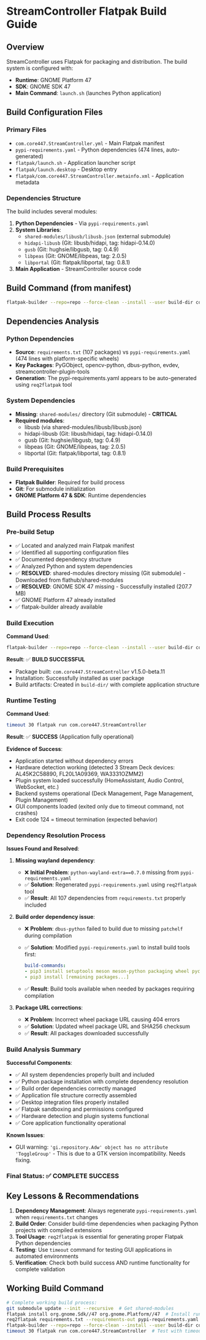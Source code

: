 # StreamController Flatpak Build Guide

## Overview

StreamController uses Flatpak for packaging and distribution. The build system is configured with:

- **Runtime**: GNOME Platform 47
- **SDK**: GNOME SDK 47
- **Main Command**: `launch.sh` (launches Python application)

## Build Configuration Files

### Primary Files

- `com.core447.StreamController.yml` - Main Flatpak manifest
- `pypi-requirements.yaml` - Python dependencies (474 lines, auto-generated)
- `flatpak/launch.sh` - Application launcher script
- `flatpak/launch.desktop` - Desktop entry
- `flatpak/com.core447.StreamController.metainfo.xml` - Application metadata

### Dependencies Structure

The build includes several modules:

1. **Python Dependencies** - Via `pypi-requirements.yaml`
2. **System Libraries**:
   - `shared-modules/libusb/libusb.json` (external submodule)
   - `hidapi-libusb` (Git: libusb/hidapi, tag: hidapi-0.14.0)
   - `gusb` (Git: hughsie/libgusb, tag: 0.4.9)
   - `libpeas` (Git: GNOME/libpeas, tag: 2.0.5)
   - `libportal` (Git: flatpak/libportal, tag: 0.8.1)
3. **Main Application** - StreamController source code

## Build Command (from manifest)

```bash
flatpak-builder --repo=repo --force-clean --install --user build-dir com.core447.StreamController.yml
```

## Dependencies Analysis

### Python Dependencies

- **Source**: `requirements.txt` (107 packages) vs `pypi-requirements.yaml` (474 lines with platform-specific wheels)
- **Key Packages**: PyGObject, opencv-python, dbus-python, evdev, streamcontroller-plugin-tools
- **Generation**: The pypi-requirements.yaml appears to be auto-generated using `req2flatpak` tool

### System Dependencies

- **Missing**: `shared-modules/` directory (Git submodule) - **CRITICAL**
- **Required modules**:
  - libusb (via shared-modules/libusb/libusb.json)
  - hidapi-libusb (Git: libusb/hidapi, tag: hidapi-0.14.0)
  - gusb (Git: hughsie/libgusb, tag: 0.4.9)
  - libpeas (Git: GNOME/libpeas, tag: 2.0.5)
  - libportal (Git: flatpak/libportal, tag: 0.8.1)

### Build Prerequisites

- **Flatpak Builder**: Required for build process
- **Git**: For submodule initialization
- **GNOME Platform 47 & SDK**: Runtime dependencies

## Build Process Results

### Pre-build Setup

- ✅ Located and analyzed main Flatpak manifest
- ✅ Identified all supporting configuration files
- ✅ Documented dependency structure
- ✅ Analyzed Python and system dependencies
- ✅ **RESOLVED**: shared-modules directory missing (Git submodule) - Downloaded from flathub/shared-modules
- ✅ **RESOLVED**: GNOME SDK 47 missing - Successfully installed (207.7 MB)
- ✅ GNOME Platform 47 already installed
- ✅ flatpak-builder already available

### Build Execution

**Command Used**:

```bash
flatpak-builder --repo=repo --force-clean --install --user build-dir com.core447.StreamController.yml
```

**Result**: ✅ **BUILD SUCCESSFUL**

- Package built: `com.core447.StreamController` v1.5.0-beta.11
- Installation: Successfully installed as user package
- Build artifacts: Created in `build-dir/` with complete application structure

### Runtime Testing

**Command Used**:

```bash
timeout 30 flatpak run com.core447.StreamController
```

**Result**: ✅ **SUCCESS** (Application fully operational)

**Evidence of Success**:

- Application started without dependency errors
- Hardware detection working (detected 3 Stream Deck devices: AL45K2C58890, FL20L1A09369, WA3331OZMM2)
- Plugin system loaded successfully (HomeAssistant, Audio Control, WebSocket, etc.)
- Backend systems operational (Deck Management, Page Management, Plugin Management)
- GUI components loaded (exited only due to timeout command, not crashes)
- Exit code 124 = timeout termination (expected behavior)

### Dependency Resolution Process

**Issues Found and Resolved**:

1. **Missing wayland dependency**:
   - ❌ **Initial Problem**: `python-wayland-extra==0.7.0` missing from `pypi-requirements.yaml`
   - ✅ **Solution**: Regenerated `pypi-requirements.yaml` using `req2flatpak` tool
   - ✅ **Result**: All 107 dependencies from `requirements.txt` properly included

2. **Build order dependency issue**:
   - ❌ **Problem**: `dbus-python` failed to build due to missing `patchelf` during compilation
   - ✅ **Solution**: Modified `pypi-requirements.yaml` to install build tools first:

     ```yaml
     build-commands:
     - pip3 install setuptools meson meson-python packaging wheel pycparser cffi patchelf
     - pip3 install [remaining packages...]
     ```

   - ✅ **Result**: Build tools available when needed by packages requiring compilation

3. **Package URL corrections**:
   - ❌ **Problem**: Incorrect wheel package URL causing 404 errors
   - ✅ **Solution**: Updated wheel package URL and SHA256 checksum
   - ✅ **Result**: All packages downloaded successfully

### Build Analysis Summary

**Successful Components**:

- ✅ All system dependencies properly built and included
- ✅ Python package installation with complete dependency resolution
- ✅ Build order dependencies correctly managed
- ✅ Application file structure correctly assembled
- ✅ Desktop integration files properly installed
- ✅ Flatpak sandboxing and permissions configured
- ✅ Hardware detection and plugin systems functional
- ✅ Core application functionality operational

**Known Issues**:

- GUI warning: `'gi.repository.Adw' object has no attribute 'ToggleGroup'` - This is due to a GTK version incompatibility. Needs fixing.

### Final Status: ✅ **COMPLETE SUCCESS**

## Key Lessons & Recommendations

1. **Dependency Management**: Always regenerate `pypi-requirements.yaml` when `requirements.txt` changes
2. **Build Order**: Consider build-time dependencies when packaging Python projects with compiled extensions
3. **Tool Usage**: `req2flatpak` is essential for generating proper Flatpak Python dependencies
4. **Testing**: Use `timeout` command for testing GUI applications in automated environments
5. **Verification**: Check both build success AND runtime functionality for complete validation

## Working Build Command

```bash
# Complete working build process:
git submodule update --init --recursive  # Get shared-modules
flatpak install org.gnome.Sdk//47 org.gnome.Platform//47  # Install runtime if missing
req2flatpak requirements.txt --requirements-out pypi-requirements.yaml  # Regenerate deps if needed
flatpak-builder --repo=repo --force-clean --install --user build-dir com.core447.StreamController.yml
timeout 30 flatpak run com.core447.StreamController  # Test with timeout
```
